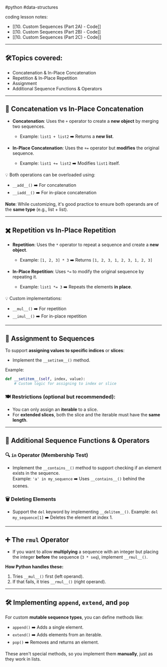 #python #data-structures 

coding lesson notes:
- [[10. Custom Sequences (Part 2A) - Code]]
- [[10. Custom Sequences (Part 2B) - Code]]
- [[10. Custom Sequences (Part 2C) - Code]]

---
## 🛠️Topics covered:
- Concatenation & In-Place Concatenation
- Repetition & In-Place Repetition
- Assignment
- Additional Sequence Functions & Operators

---

## 🔗 Concatenation vs In-Place Concatenation

- **Concatenation**: Uses the `+` operator to create a **new object** by merging two sequences. 
  - Example: `list1 + list2` ➡️ Returns a **new list**.
  
- **In-Place Concatenation**: Uses the `+=` operator but **modifies** the original sequence.
  - Example: `list1 += list2` ➡️ Modifies `list1` itself.

💡 Both operations can be overloaded using:
- `__add__()` ➡️ For concatenation
- `__iadd__()` ➡️ For in-place concatenation

**Note**: While customizing, it's good practice to ensure both operands are of the **same type** (e.g., list + list).

---

## ✖️ Repetition vs In-Place Repetition

- **Repetition**: Uses the `*` operator to repeat a sequence and create a **new object**.
  - Example: `[1, 2, 3] * 3` ➡️ Returns `[1, 2, 3, 1, 2, 3, 1, 2, 3]`
  
- **In-Place Repetition**: Uses `*=` to modify the original sequence by repeating it.
  - Example: `list1 *= 3` ➡️ Repeats the elements **in place**.

💡 Custom implementations:
- `__mul__()` ➡️ For repetition
- `__imul__()` ➡️ For in-place repetition

---

## 📝 Assignment to Sequences

To support **assigning values to specific indices** or **slices**:
- Implement the `__setitem__()` method.

Example:
```python
def __setitem__(self, index, value):
    # Custom logic for assigning to index or slice
```

### 🍽️ Restrictions (optional but recommended):
- You can only assign an **iterable** to a slice.
- For **extended slices**, both the slice and the iterable must have the **same length**.

---

## 🔄 Additional Sequence Functions & Operators

### 🔍 `in` Operator (Membership Test)
- Implement the `__contains__()` method to support checking if an element exists in the sequence.  
  Example: `'a' in my_sequence` ➡️ Uses `__contains__()` behind the scenes.

### 🗑️ Deleting Elements
- Support the `del` keyword by implementing `__delitem__()`.
  Example: `del my_sequence[1]` ➡️ Deletes the element at index 1.

---

## ➕ The `rmul` Operator

- If you want to allow **multiplying** a sequence with an integer but placing the integer **before** the sequence (`3 * seq`), implement `__rmul__()`.

**How Python handles these:**
1. Tries `__mul__()` first (left operand).
2. If that fails, it tries `__rmul__()` (right operand).

---

## 🛠️ Implementing `append`, `extend`, and `pop`

For custom **mutable sequence types**, you can define methods like:
- `append()` ➡️ Adds a single element.
- `extend()` ➡️ Adds elements from an iterable.
- `pop()` ➡️ Removes and returns an element.

These aren't special methods, so you implement them **manually**, just as they work in lists.
